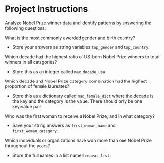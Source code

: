 # Project Instructions
Analyze Nobel Prize winner data and identify patterns by answering the following questions:

What is the most commonly awarded gender and birth country?
- Store your answers as string variables `top_gender` and `top_country`.

Which decade had the highest ratio of US-born Nobel Prize winners to total winners in all categories?
- Store this as an integer called `max_decade_usa`.

Which decade and Nobel Prize category combination had the highest proportion of female laureates?
- Store this as a dictionary called `max_female_dict` where the decade is the key and the category is the value. There should only be one key:value pair.

Who was the first woman to receive a Nobel Prize, and in what category?
- Save your string answers as `first_woman_name` and `first_woman_category`.

Which individuals or organizations have won more than one Nobel Prize throughout the years?
- Store the full names in a list named `repeat_list`.